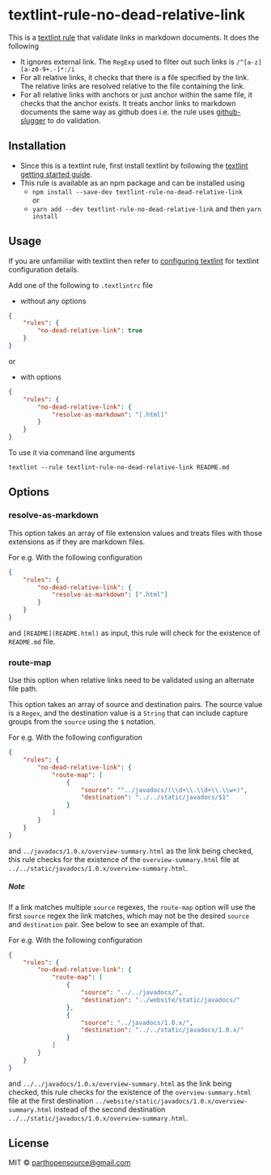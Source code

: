 # textlint-rule-no-dead-relative-link

This is a [textlint rule](https://github.com/textlint/textlint/wiki/Collection-of-textlint-rule) that validate links in markdown documents. It does the following
- It ignores external link. The `RegExp` used to filter out such links is `/^[a-z][a-z0-9+.-]*:/i`
- For all relative links, it checks that there is a file specified by the link. The relative links are resolved relative to the file containing the link.
- For all relative links with anchors or just anchor within the same file, it checks that the anchor exists. It treats anchor links to markdown documents the same way as github does i.e. the rule uses [github-slugger](https://github.com/Flet/github-slugger) to do validation.  

## Installation
- Since this is a textlint rule, first install textlint by following the [textlint getting started guide](https://textlint.github.io/docs/getting-started.html).  
- This rule is available as an npm package and can be installed using 
    - `npm install --save-dev textlint-rule-no-dead-relative-link`  
     or 
    - `yarn add --dev textlint-rule-no-dead-relative-link`  and then `yarn install`

## Usage

If you are unfamiliar with textlint then refer to [configuring textlint](https://textlint.github.io/docs/configuring.html) for textlint configuration details.  

Add one of the following to `.textlintrc` file
- without any options

```json
{
    "rules": {
        "no-dead-relative-link": true
    }
}
```
or 
- with options

```json
{
    "rules": {
        "no-dead-relative-link": {
            "resolve-as-markdown": "[.html]"
        }
    }
}
```

To use it via command line arguments

```
textlint --rule textlint-rule-no-dead-relative-link README.md
```

## Options

### resolve-as-markdown

This option takes an array of file extension values and treats files with those extensions as if they are markdown files.  

For e.g. With the following configuration
```json
{
    "rules": {
        "no-dead-relative-link": {
            "resolve-as-markdown": [".html"]
        }
    }
}
```

and `[README](README.html)` as input, this rule will check for the existence of `README.md` file.

### route-map
Use this option when relative links need to be validated using an alternate file path. 

This option takes an array of source and destination pairs. The source value is a `Regex`, and the destination value is 
a `String` that can include capture groups from the `source` using the `$` notation. 

For e.g. With the following configuration
```json
{
    "rules": {
        "no-dead-relative-link": {
            "route-map": [
                {
                    "source": "^../javadocs/(\\d+\\.\\d+\\.\\w+)", 
                    "destination": "../../static/javadocs/$1"
                }
            ]
        }
    }
}
```

and `../javadocs/1.0.x/overview-summary.html` as the link being checked, this rule checks for the existence of the 
`overview-summary.html` file at `../../static/javadocs/1.0.x/overview-summary.html`.

##### Note #####
If a link matches multiple `source` regexes, the `route-map` option will use the first `source` regex the link matches, 
which may not be the desired `source` and `destination` pair. See below to see an example of that.


For e.g. With the following configuration
```json
{
    "rules": {
        "no-dead-relative-link": {
            "route-map": [
                {
                    "source": "../../javadocs/",
                    "destination": "../website/static/javadocs/"
                },
                {
                    "source": "../javadocs/1.0.x/",
                    "destination": "../../static/javadocs/1.0.x/"
                }
            ]
        }
    }
}
```

and `../../javadocs/1.0.x/overview-summary.html` as the link being checked, this rule checks for the existence of the
`overview-summary.html` file at the first destination `../website/static/javadocs/1.0.x/overview-summary.html` instead 
of the second destination `../../static/javadocs/1.0.x/overview-summary.html`.

## License

MIT © parthopensource@gmail.com
